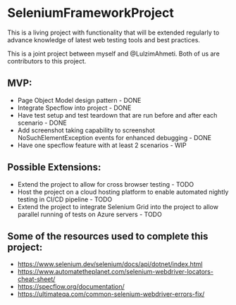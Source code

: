 # SeleniumFrameworkProject
This is a living project with functionality that will be extended regularly to advance knowledge of latest web testing tools and best practices. 

This is a joint project between myself and @LulzimAhmeti. Both of us are contributors to this project. 

## MVP:
- Page Object Model design pattern - DONE
- Integrate Specflow into project - DONE
- Have test setup and test teardown that are run before and after each scenario - DONE
- Add screenshot taking capability to screenshot NoSuchElementException events for enhanced debugging - DONE
- Have one specflow feature with at least 2 scenarios - WIP

## Possible Extensions:
- Extend the project to allow for cross browser testing - TODO
- Host the project on a cloud hosting platform to enable automated nightly testing in CI/CD pipeline - TODO
- Extend the project to integrate Selenium Grid into the project to allow parallel running of tests on Azure servers - TODO

## Some of the resources used to complete this project:
- https://www.selenium.dev/selenium/docs/api/dotnet/index.html
- https://www.automatetheplanet.com/selenium-webdriver-locators-cheat-sheet/
- https://specflow.org/documentation/
- https://ultimateqa.com/common-selenium-webdriver-errors-fix/



